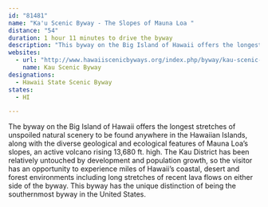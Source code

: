 ```yaml
---
id: "81481"
name: "Ka'u Scenic Byway - The Slopes of Mauna Loa "
distance: "54"
duration: 1 hour 11 minutes to drive the byway
description: "This byway on the Big Island of Hawaii offers the longest stretches of unspoiled natural scenery to be found anywhere in the Hawaiian Islands, along with the diverse geological and ecological features of Mauna Loa’s slopes, an active volcano rising 13,680 ft. high."
websites:
  - url: "http://www.hawaiiscenicbyways.org/index.php/byway/kau-scenic-byway-the-slopes-of-mauna-loa"
    name: Kau Scenic Byway
designations:
  - Hawaii State Scenic Byway
states:
  - HI

---
```


The byway on the Big Island of Hawaii offers the longest stretches of unspoiled natural scenery to be found anywhere in the Hawaiian Islands, along with the diverse geological and ecological features of Mauna Loa’s slopes, an active volcano rising 13,680 ft. high. The Kau District has been relatively untouched by development and population growth, so the visitor has an opportunity to experience miles of Hawaii’s coastal, desert and forest environments including long stretches of recent lava flows on either side of the byway. This byway has the unique distinction of being the southernmost byway in the United States.
